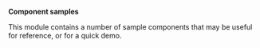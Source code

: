 **Component samples**

This module contains a number of sample components that may be useful 
for reference, or for a quick demo. 
